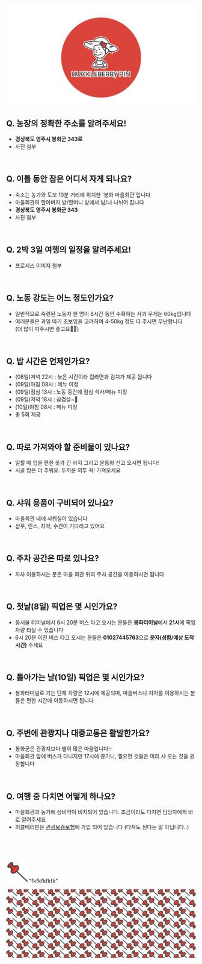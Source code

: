 <img src="https://raw.githubusercontent.com/SUWANKIM/ReadMe/master/profile1.png">

<br>

## Q. 농장의 정확한 주소를 알려주세요!

- <b>경상북도 영주시 봉화군 343로</b>
- 사진 첨부

<br>

## Q. 이틀 동안 잠은 어디서 자게 되나요?

- 숙소는 농가와 도보 10분 거리에 위치한 '봉화 마을회관'입니다
- 마을회관의 할아버지 방/할머니 방에서 남/녀 나뉘어 잡니다<br> 
- <b>경상북도 영주시 봉화군 343</b>
- 사진 첨부
 
<br>

## Q. 2박 3일 여행의 일정을 알려주세요!
 
- 프로세스 이미지 첨부

<br>

## Q. 노동 강도는 어느 정도인가요?
 
- 일반적으로 숙련된 노동자 한 명이 8시간 동안 수확하는 사과 무게는 60kg입니다<br> 
- 여러분들은 과일 따기 초보임을 고려하여 4-50kg 정도 따 주시면 무난합니다<br> 
(더 많이 따주시면 좋고요🍏🍎)  

<br>

## Q. 밥 시간은 언제인가요?

- (08일)저녁 22시 : 늦은 시간이라 컵라면과 김치가 제공 됩니다
- (09일)아침 08시 : 메뉴 미정
- (09일)점심 13시 : 노동 중간에 점심 식사/메뉴 미정
- (09일)저녁 18시 : 삼겹살~🥓
- (10일)아침 08시 : 메뉴 미정
- 총 5회 제공

<br>

## Q. 따로 가져와야 할 준비물이 있나요?

- 일할 때 입을 편한 옷과 긴 바지 그리고 운동화 신고 오시면 됩니다!
- 시골 밤은 더 추워요. 두꺼운 외투 꼭! 가져오세요

<br>

## Q. 샤워 용품이 구비되어 있나요?

- 마을회관 내에 샤워실이 있습니다
- 샴푸, 린스, 치약, 수건이 기다리고 있어요

<br>

## Q. 주차 공간은 따로 있나요?

- 자차 이용하시는 분은 마을 회관 뒤의 주차 공간을 이용하시면 됩니다

<br>

## Q. 첫날(8일) 픽업은 몇 시인가요?

- 동서울 터미널에서 6시 20분 버스 타고 오시는 분들은 <b>봉화터미널</b>에서 <b>21시</b>에 픽업 차량 타실 수 있습니다
- 6시 20분 이전 버스 타고 오시는 분들은 <b>01027445763</b>으로 <b>문자(성함/예상 도착시간)</b> 주세요

<br>

## Q. 돌아가는 날(10일) 픽업은 몇 시인가요?

- 봉화터미널로 가는 단체 차량은 12시에 제공되며, 마을버스나 자차를 이용하시는 분들은 편한 시간에 이동하시면 됩니다

<br>

## Q. 주변에 관광지나 대중교통은 활발한가요?

- 봉화군은 관광지보다 별이 많은 마을입니다✨
- 마을회관 앞에 버스가 다니지만 17시에 끊기니, 필요한 것들은 미리 사 오는 것을 권장합니다

<br>

## Q. 여행 중 다치면 어떻게 하나요?

- 마을회관과 농가에 상비약이 비치되어 있습니다. 조금이라도 다치면 담당자에게 바로 알려주세요
- 허클베리핀은 [관광보증보험](https://raw.githubusercontent.com/SUWANKIM/ReadMe/master/insurance.png)에 가입 되어 있습니다 (다쳐도 된다는 말 아닙니다..)




<br>
<br>
<br>


<p><img src="https://raw.githubusercontent.com/SUWANKIM/ReadMe/master/pin.jpg" alt="라라라" 
        style="width:60px; height:60px">"fkfkfkfkfk"</p>





<img src="https://raw.githubusercontent.com/SUWANKIM/ReadMe/master/under_pin.png">


